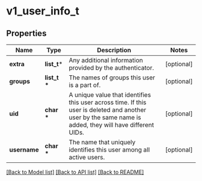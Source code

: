 # v1_user_info_t

## Properties
Name | Type | Description | Notes
------------ | ------------- | ------------- | -------------
**extra** | **list_t*** | Any additional information provided by the authenticator. | [optional] 
**groups** | **list_t \*** | The names of groups this user is a part of. | [optional] 
**uid** | **char \*** | A unique value that identifies this user across time. If this user is deleted and another user by the same name is added, they will have different UIDs. | [optional] 
**username** | **char \*** | The name that uniquely identifies this user among all active users. | [optional] 

[[Back to Model list]](../README.md#documentation-for-models) [[Back to API list]](../README.md#documentation-for-api-endpoints) [[Back to README]](../README.md)



